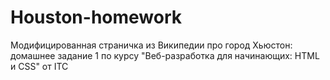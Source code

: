 # Houston-homework
Модифицированная страничка из Википедии про город Хьюстон: домашнее задание 1 по курсу "Веб-разработка для начинающих: HTML и CSS" от ITC
